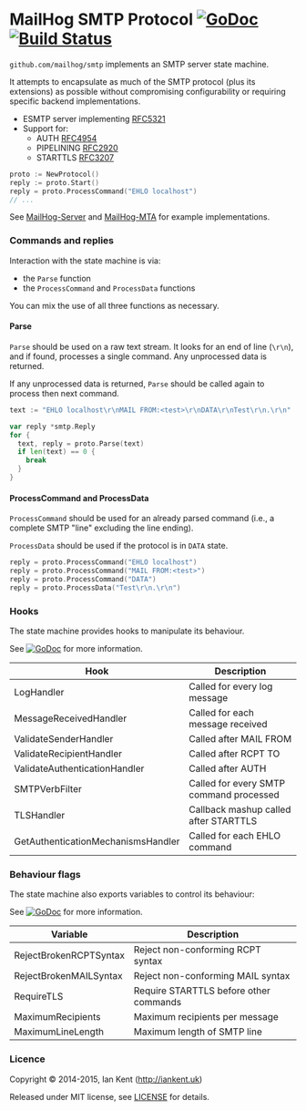 MailHog SMTP Protocol [![GoDoc](https://godoc.org/github.com/mailhog/smtp?status.svg)](https://godoc.org/github.com/mailhog/smtp) [![Build Status](https://travis-ci.org/mailhog/smtp.svg?branch=master)](https://travis-ci.org/mailhog/smtp)
=========

`github.com/mailhog/smtp` implements an SMTP server state machine.

It attempts to encapsulate as much of the SMTP protocol (plus its extensions) as possible
without compromising configurability or requiring specific backend implementations.

  * ESMTP server implementing [RFC5321](http://tools.ietf.org/html/rfc5321)
  * Support for:
    * AUTH [RFC4954](http://tools.ietf.org/html/rfc4954)
    * PIPELINING [RFC2920](http://tools.ietf.org/html/rfc2920)
    * STARTTLS [RFC3207](http://tools.ietf.org/html/rfc3207)

```go
proto := NewProtocol()
reply := proto.Start()
reply = proto.ProcessCommand("EHLO localhost")
// ...
```

See [MailHog-Server](https://github.com/teck-kian/MailHog-Server) and [MailHog-MTA](https://github.com/mailhog/MailHog-MTA) for example implementations.

### Commands and replies

Interaction with the state machine is via:
* the `Parse` function
* the `ProcessCommand` and `ProcessData` functions

You can mix the use of all three functions as necessary.

#### Parse

`Parse` should be used on a raw text stream. It looks for an end of line (`\r\n`), and if found, processes a single command. Any unprocessed data is returned.

If any unprocessed data is returned, `Parse` should be
called again to process then next command.

```go
text := "EHLO localhost\r\nMAIL FROM:<test>\r\nDATA\r\nTest\r\n.\r\n"

var reply *smtp.Reply
for {
  text, reply = proto.Parse(text)
  if len(text) == 0 {
    break
  }
}
```

#### ProcessCommand and ProcessData

`ProcessCommand` should be used for an already parsed command (i.e., a complete
SMTP "line" excluding the line ending).

`ProcessData` should be used if the protocol is in `DATA` state.

```go
reply = proto.ProcessCommand("EHLO localhost")
reply = proto.ProcessCommand("MAIL FROM:<test>")
reply = proto.ProcessCommand("DATA")
reply = proto.ProcessData("Test\r\n.\r\n")
```

### Hooks

The state machine provides hooks to manipulate its behaviour.

See [![GoDoc](https://godoc.org/github.com/mailhog/smtp?status.svg)](https://godoc.org/github.com/mailhog/smtp) for more information.

| Hook                               | Description
| ---------------------------------- | -----------
| LogHandler                         | Called for every log message
| MessageReceivedHandler             | Called for each message received
| ValidateSenderHandler              | Called after MAIL FROM
| ValidateRecipientHandler           | Called after RCPT TO
| ValidateAuthenticationHandler      | Called after AUTH
| SMTPVerbFilter                     | Called for every SMTP command processed
| TLSHandler                         | Callback mashup called after STARTTLS
| GetAuthenticationMechanismsHandler | Called for each EHLO command

### Behaviour flags

The state machine also exports variables to control its behaviour:

See [![GoDoc](https://godoc.org/github.com/mailhog/smtp?status.svg)](https://godoc.org/github.com/mailhog/smtp) for more information.

| Variable               | Description
| ---------------------- | -----------
| RejectBrokenRCPTSyntax | Reject non-conforming RCPT syntax
| RejectBrokenMAILSyntax | Reject non-conforming MAIL syntax
| RequireTLS             | Require STARTTLS before other commands
| MaximumRecipients      | Maximum recipients per message
| MaximumLineLength      | Maximum length of SMTP line

### Licence

Copyright ©‎ 2014-2015, Ian Kent (http://iankent.uk)

Released under MIT license, see [LICENSE](LICENSE.md) for details.
